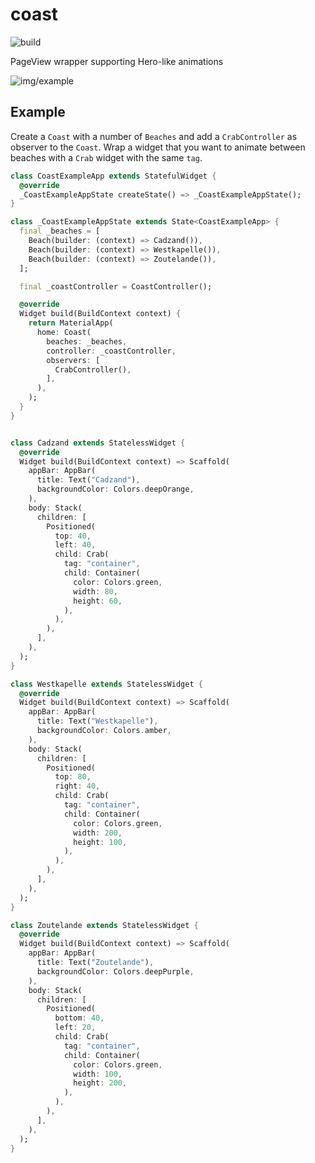 # coast

![build](https://github.com/spkersten/flutter_coast/actions/workflows/master.yml/badge.svg?branch=master)

PageView wrapper supporting Hero-like animations

![img/example](img/example.gif)

## Example

Create a `Coast` with a number of `Beaches` and add a `CrabController` as observer
to the `Coast`. Wrap a widget that you want to animate between beaches with a
`Crab` widget with the same `tag`.

```dart
class CoastExampleApp extends StatefulWidget {
  @override
  _CoastExampleAppState createState() => _CoastExampleAppState();
}

class _CoastExampleAppState extends State<CoastExampleApp> {
  final _beaches = [
    Beach(builder: (context) => Cadzand()),
    Beach(builder: (context) => Westkapelle()),
    Beach(builder: (context) => Zoutelande()),
  ];

  final _coastController = CoastController();

  @override
  Widget build(BuildContext context) {
    return MaterialApp(
      home: Coast(
        beaches: _beaches,
        controller: _coastController,
        observers: [
          CrabController(),
        ],
      ),
    );
  }
}


class Cadzand extends StatelessWidget {
  @override
  Widget build(BuildContext context) => Scaffold(
    appBar: AppBar(
      title: Text("Cadzand"),
      backgroundColor: Colors.deepOrange,
    ),
    body: Stack(
      children: [
        Positioned(
          top: 40,
          left: 40,
          child: Crab(
            tag: "container",
            child: Container(
              color: Colors.green,
              width: 80,
              height: 60,
            ),
          ),
        ),
      ],
    ),
  );
}

class Westkapelle extends StatelessWidget {
  @override
  Widget build(BuildContext context) => Scaffold(
    appBar: AppBar(
      title: Text("Westkapelle"),
      backgroundColor: Colors.amber,
    ),
    body: Stack(
      children: [
        Positioned(
          top: 80,
          right: 40,
          child: Crab(
            tag: "container",
            child: Container(
              color: Colors.green,
              width: 200,
              height: 100,
            ),
          ),
        ),
      ],
    ),
  );
}

class Zoutelande extends StatelessWidget {
  @override
  Widget build(BuildContext context) => Scaffold(
    appBar: AppBar(
      title: Text("Zoutelande"),
      backgroundColor: Colors.deepPurple,
    ),
    body: Stack(
      children: [
        Positioned(
          bottom: 40,
          left: 20,
          child: Crab(
            tag: "container",
            child: Container(
              color: Colors.green,
              width: 100,
              height: 200,
            ),
          ),
        ),
      ],
    ),
  );
}
```